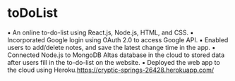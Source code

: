 # toDoList

▪	An online to-do-list using React.js, Node.js, HTML, and CSS.
▪	Incorporated Google login using OAuth 2.0 to access Google API.
▪	Enabled users to add/delete notes, and save the latest change time in the app.
▪	Connected Node.js to MongoDB Altas database in the cloud to stored data after users fill in the to-do-list on the website. 
▪	Deployed the web app to the cloud using Heroku.https://cryptic-springs-26428.herokuapp.com/
